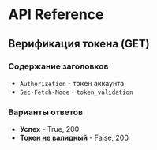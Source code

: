 # API Reference

## Верификация токена (GET)
### Содержание заголовков
- `Authorization` - токен аккаунта
- `Sec-Fetch-Mode` - `token_validation`
### Варианты ответов
- **Успех** - True, 200
- **Токен не валидный** - False, 200